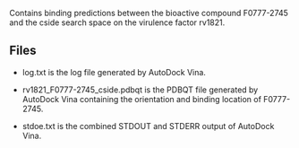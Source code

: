 Contains binding predictions between the bioactive compound F0777-2745 and the cside search space on the virulence factor rv1821.

## Files

- log.txt is the log file generated by AutoDock Vina.

- rv1821_F0777-2745_cside.pdbqt is the PDBQT file generated by AutoDock Vina containing the orientation and binding location of F0777-2745.

- stdoe.txt is the combined STDOUT and STDERR output of AutoDock Vina.


